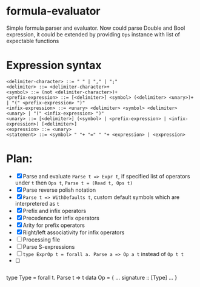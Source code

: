 # formula-evaluator
Simple formula parser and evaluator.
Now could parse Double and Bool expression,
it could be extended by providing `Ops` instance with list of expectable functions
# Expression syntax
```
<delimiter-character> ::= " " | "," | ";"
<delimiter> ::= <delimiter-character>+
<symbol> ::= (not <delimiter-character>)+
<prefix-expression> ::= [<delimiter>] <symbol> (<delimiter> <unary>)+ | "(" <prefix-expression> ")"
<infix-expression> ::= <unary> <delimiter> <symbol> <delimiter> <unary> | "(" <infix-expression> ")"
<unary> ::= [<delimiter>] (<symbol> | <prefix-expression> | <infix-expression>) [<delimiter>]
<expression> ::= <unary>
<statement> ::= <symbol> " "+ "=" " "+ <expression> | <expression>
```
# Plan:
- [x] Parse and evaluate `Parse t => Expr t`, if specified list of operators under `t` then `Ops t`, `Parse t = (Read t, Ops t)`
- [x] Parse reverse polish notation
- [x] `Parse t => WithDefaults t`, custom default symbols which are interpretered as `t`
- [x] Prefix and infix operators
- [x] Precedence for infix operators
- [x] Arity for prefix operators
- [x] Right/left associativity for infix operators
- [ ] Processing file
- [ ] Parse S-expressions
- [ ] `type ExprOp t = forall a. Parse a => Op a t` instead of `Op t t`
- [ ] ```haskell
type Type = forall t. Parse t => t
data Op = { ... signature :: [Type] ... }
```
